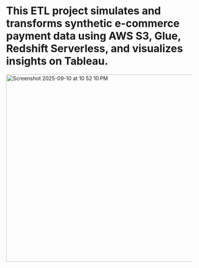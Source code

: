 # This ETL project simulates and transforms synthetic e-commerce payment data using AWS S3, Glue, Redshift Serverless, and visualizes insights on Tableau.
 
<img width="898" height="507" alt="Screenshot 2025-09-10 at 10 52 10 PM" src="https://github.com/user-attachments/assets/c12bce91-5949-465d-80da-dda697fd7d2d" />
